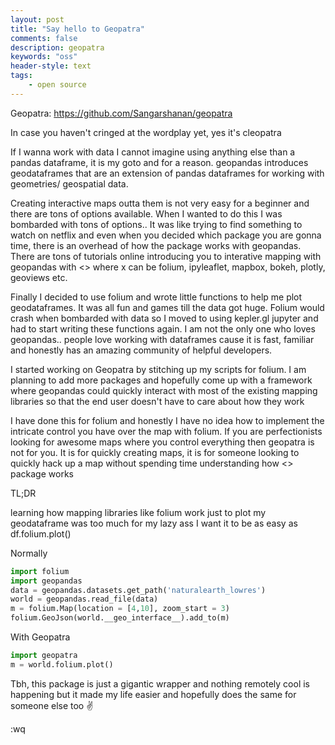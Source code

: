 ```yaml
---
layout: post
title: "Say hello to Geopatra"
comments: false
description: geopatra
keywords: "oss"
header-style: text
tags:
    - open source
---
```


Geopatra: <https://github.com/Sangarshanan/geopatra>

In case you haven't cringed at the wordplay yet, yes it's cleopatra  

If I wanna work with data I cannot imagine using anything else than a pandas dataframe, it is my goto and for a reason. geopandas introduces geodataframes that are an extension of pandas dataframes for working with geometries/ geospatial data. 

Creating interactive maps outta them is not very easy for a beginner and there are tons of options available. When I wanted to do this I was bombarded with tons of options.. It was like trying to find something to watch on netflix and even when you decided which package you are gonna time, there is an overhead of how the package works with geopandas. There are tons of tutorials online introducing you to interative mapping with geopandas with <<x>> where x can be folium, ipyleaflet, mapbox, bokeh, plotly, geoviews etc.

Finally I decided to use folium and wrote little functions to help me plot geodataframes. It was all fun and games till the data got huge. Folium would crash when bombarded with data so I moved to using kepler.gl jupyter and had to start writing these functions again. I am not the only one who loves geopandas.. people love working with dataframes cause it is fast, familiar and honestly has an amazing community of helpful developers.

I started working on Geopatra by stitching up my scripts for folium. I am planning to add more packages and hopefully come up with a framework where geopandas could quickly interact with most of the existing mapping libraries so that the end user doesn't have to care about how they work

I have done this for folium and honestly I have no idea how to implement the intricate control you have over the map with folium. If you are perfectionists looking for awesome maps where you control everything then geopatra is not for you. It is for quickly creating maps, it is for someone looking to quickly hack up a map without spending time understanding how <<x>> package works 

TL;DR

learning how mapping libraries like folium work just to plot my geodataframe was too much for my lazy ass I want it to be as easy as df.folium.plot() 

Normally 

```python
import folium
import geopandas
data = geopandas.datasets.get_path('naturalearth_lowres')
world = geopandas.read_file(data)
m = folium.Map(location = [4,10], zoom_start = 3)
folium.GeoJson(world.__geo_interface__).add_to(m)
```

With Geopatra

```python
import geopatra
m = world.folium.plot()
```

Tbh, this package is just a gigantic wrapper and nothing remotely cool is happening but it made my life easier and hopefully does the same for someone else too ✌️ 

:wq